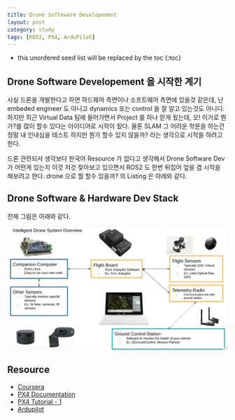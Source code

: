 ```yaml
---
title: Drone Softeware Developement
layout: post
category: study
tags: [ROS2, PX4, ArduPilot]
---
```


* this unordered seed list will be replaced by the toc
{:toc}

## Drone Software Developement 을 시작한 계기
사실 드론을 개발한다고 하면 하드웨어 측면이나 소프트웨어 측면에 있을것 같은데, 난 embeded engineer 도 아니고 dynamics 또는 control 을 잘 알고 있는것도 아니다. 하지만 최근 Virtual Data 팀에 들어가면서 Project 를 하나 맏게 됬는데, 오! 이거로 뭔가?를 많이 할수 있다는 아이디어로 시작이 됬다. 물론 SLAM 그 어려운 학문을 하는건 정말 내 인내심을 테스트 하지만 뭔가 할수 있지 않을까? 라는 생각으로 시작을 하려고 한다. 

드론 관련되서 생각보다 한국어 Resource 가 없다고 생각해서 Drone Software Dev 가 어떤게 있는지 이것 저것 찾아보고 있으면서 ROS2 도 한번 뒤집어 엎을 겸 시작을 해보려고 한다. drone 으로 뭘 할수 있을까? 의 Listing 은 아래와 같다.


## Drone Software & Hardware Dev Stack
전체 그림은 아래와 같다. 

![Drone Software & Hardware Developer](../../../assets/img/photo/1-15-2024/dronedevstack.png)


## Resource
* [Coursera]()
* [PX4 Documentation](https://docs.px4.io/main/en/getting_started/)
* [PX4 Tutorial - 1](https://www.youtube.com/playlist?list=PLy9nLDKxDN683GqAiJ4IVLquYBod_2oA6)
* [Ardupilot]()